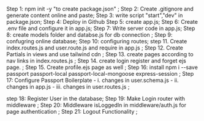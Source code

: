 Step 1: npm init -y "to create package.json" ; 
Step 2: Create .gitignore and generate content online and paste;
 Step 3: write script "start","dev" in package.json;
 Step 4: Deploy in Github Step 5: create app.js;
 Step 6: Create .env file and configure it in app.js;
 Step 7: Write server code in app.js;
 Step 8: create models folder and databse.js for db connection ;
 Step 9: confugring online database;
 Step 10: configuring routes;
  step 11. Create index.routes.js and user.route.js and require in app.js ;
 Step 12. Create Partials in views and use tailwind cdn ;
 Step 13. create pages according to nav links in index.routes.js ;
 Step 14. create login register and forget ejs page. ;
 Step 15. Create profile.ejs page as well ;
 Step 16: install npm i --save passport passport-local passport-local-mongoose express-session ;
 Step 17: Configure Passport Boilerplate -
         i. changes in user.schema.js -
         ii. changes in app.js -
         iii. changes in user.routes.js ;

 step 18: Register User in the database;
 Step 19: Make Login router with middleware ;
 Step 20: Middleware isLoggedIn in middleware/auth.js for page authentication ;
 Step 21: Logout Functionality ;